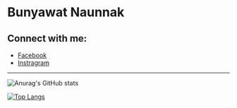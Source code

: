 # Bunyawat Naunnak

## Connect with me:

- [Facebook](https://www.facebook.com/bunyawat4263/)
- [Instragram](https://www.instagram.com/plzcallmegame/)

---
![Anurag's GitHub stats](https://github-readme-stats.vercel.app/api?username=bunnybunbun37204&show_icons=true&theme=dracula)

[![Top Langs](https://github-readme-stats.vercel.app/api/top-langs/?username=bunnybunbun37204&hide=ShaderLab&langs_count=6&theme=dracula)](https://github.com/anuraghazra/github-readme-stats)

